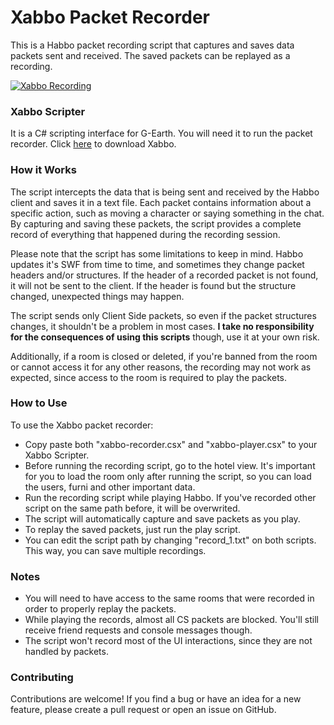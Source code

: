# Xabbo Packet Recorder
This is a Habbo packet recording script that captures and saves data packets sent and received. The saved packets can be replayed as a recording.

[![Xabbo Recording](https://github-production-user-asset-6210df.s3.amazonaws.com/34200697/237917268-a2780203-d6e9-4482-915d-9061a415ccc9.png)](https://www.youtube.com/watch?v=SBLT-rNKJpU)

### Xabbo Scripter
It is a C# scripting interface for G-Earth. You will need it to run the packet recorder. Click [here] to download Xabbo.

### How it Works
The script intercepts the data that is being sent and received by the Habbo client and saves it in a text file. Each packet contains information about a specific action, such as moving a character or saying something in the chat. By capturing and saving these packets, the script provides a complete record of everything that happened during the recording session.

Please note that the script has some limitations to keep in mind. Habbo updates it's SWF from time to time, and sometimes they change packet headers and/or structures. If the header of a recorded packet is not found, it will not be sent to the client. If the header is found but the structure changed, unexpected things may happen.

The script sends only Client Side packets, so even if the packet structures changes, it shouldn't be a problem in most cases. **I take no responsibility for the consequences of using this scripts** though, use it at your own risk.

Additionally, if a room is closed or deleted, if you're banned from the room or cannot access it for any other reasons, the recording may not work as expected, since access to the room is required to play the packets.

### How to Use
To use the Xabbo packet recorder:

- Copy paste both "xabbo-recorder.csx" and "xabbo-player.csx" to your Xabbo Scripter.
- Before running the recording script, go to the hotel view. It's important for you to load the room only after running the script, so you can load the users, furni and other important data.
- Run the recording script while playing Habbo. If you've recorded other script on the same path before, it will be overwrited.
- The script will automatically capture and save packets as you play.
- To replay the saved packets, just run the play script.
- You can edit the script path by changing "record_1.txt" on both scripts. This way, you can save multiple recordings.

### Notes
- You will need to have access to the same rooms that were recorded in order to properly replay the packets.
- While playing the records, almost all CS packets are blocked. You'll still receive friend requests and console messages though.
- The script won't record most of the UI interactions, since they are not handled by packets.

### Contributing
Contributions are welcome! If you find a bug or have an idea for a new feature, please create a pull request or open an issue on GitHub.

   [here]: <https://github.com/b7c/Xabbo.Scripter>